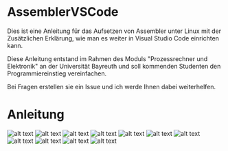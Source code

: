 # AssemblerVSCode

Dies ist eine Anleitung für das Aufsetzen von Assembler unter Linux mit der Zusätzlichen Erklärung, wie man es weiter in Visual Studio Code einrichten kann.

Diese Anleitung entstand im Rahmen des Moduls "Prozessrechner und Elektronik" an der Universität Bayreuth und soll kommenden Studenten den Programmiereinstieg vereinfachen.

Bei Fragen erstellen sie ein Issue und ich werde Ihnen dabei weiterhelfen.

# Anleitung
![alt text](Bilder/PDF_Picture/HowToLinux-01.png)
![alt text](Bilder/PDF_Picture/HowToLinux-02.png)
![alt text](Bilder/PDF_Picture/HowToLinux-03.png)
![alt text](Bilder/PDF_Picture/HowToLinux-04.png)
![alt text](Bilder/PDF_Picture/HowToLinux-05.png)
![alt text](Bilder/PDF_Picture/HowToLinux-06.png)
![alt text](Bilder/PDF_Picture/HowToLinux-07.png)
![alt text](Bilder/PDF_Picture/HowToLinux-08.png)
![alt text](Bilder/PDF_Picture/HowToLinux-09.png)
![alt text](Bilder/PDF_Picture/HowToLinux-10.png)
![alt text](Bilder/PDF_Picture/HowToLinux-11.png)
